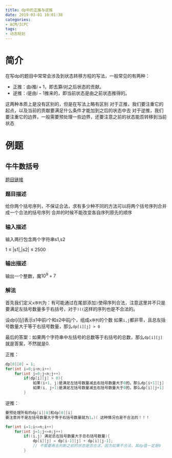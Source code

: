 ```yaml
---
title: dp中的正推与逆推
date: 2019-03-01 10:01:38
categories:
- ACM/ICPC
tags:
- 动态规划
---
```

# 简介
在写dp的题目中常常会涉及到状态转移方程的写法，一般常见的有两种：
- 正推：由$i$推$i+1$，即去算$i$对之后状态的贡献。
- 逆推：$i$是由$i-1$推来的，即当前状态是由之前状态推得的。

这两种本质上是没有区别的，但是在写法上略有区别
对于正推，我们要注重它的起点，以及当前的贡献要满足什么条件才能加到之后的状态中去
对于逆推，我们要注重它的边界，一般需要预处理一些边界，还要注意之前的状态能否转移到当前状态

<!--more-->
# 例题
## 牛牛数括号
[题目链接](https://ac.nowcoder.com/acm/problem/21652)

### 题目描述
给你两个括号序列，不保证合法，求有多少种不同的方法可以将两个括号序列合并成一个合法的括号序列
合并的时候不能改变各自序列原先的顺序
### 输入描述
输入两行包含两个字符串s1,s2

1 ≤  |s1|,|s2| ≤ 2500
### 输出描述
输出一个整数，魔$10^9+7$

### 解法

首先我们定义`x序列`为：有可能通过在尾部添加`)`使得序列合法，注意这里并不只是要满足左括号数量多于右括号，对于`)((`这样的序列也是不合法的。

设$dp[i][j]$表示$s1$中前$i$个和$s2$中前$j$个，组成`x序列`的个数
如果`i,j`都非零，且总左括号数量大于等于右括号数量，那么`dp[i][j] > 0`

最后的答案：如果两个字符串中左括号的总数等于右括号的总数，那么`dp[i][j]`就是答案，不然就是0.


正推：
```cpp
dp[0][0] = 1;
for(int i=0;i<n;i++)
    for(int j=0;j<n;j++)
        if(dp[i][j] > 0){
            如果(i+1, j)是满足左括号数量减去右括号数量大于0的，那么dp[i+1][j] += dp[i][j];
            如果(i, j+1)是满足左括号数量减去右括号数量大于0的，那么dp[i][j+1] += dp[i][j];
        }
```

逆推：
```cpp
要预处理所有的dp[i][0]和dp[0][i]
要注意并不是左括号数量大于等于右括号数量就为1，)( 这种情况也是不合法的！！！

for(int i=1;i<=n;i++)
    for(int j=1;j<=n;j++)
        if((i,j) 满足总左括号数量大于总右括号数量){
            dp[i][j] = dp[i-1][j] + dp[i][j-1];
            // 不需要再去判断之前的状态是否合法，因为如果不合法，其dp值一定是0
        }
```
